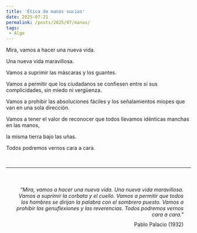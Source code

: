 ```yaml
---
title: 'Ética de manos sucias'
date: 2025-07-21
permalink: /posts/2025/07/manos/
tags:
 - Algo
---
```


Mira, vamos a hacer una nueva vida.

Una nueva vida maravillosa.

Vamos a suprimir las máscaras y los guantes.

Vamos a permitir que los ciudadanos se confiesen entre sí sus complicidades, sin miedo ni vergüenza.

Vamos a prohibir las absoluciones fáciles y los señalamientos miopes que van en una sola dirección.

Vamos a tener el valor de reconocer que todos llevamos idénticas manchas en las manos, 

la misma tierra bajo las uñas.

Todos podremos vernos cara a cara.

<br>

<hr>

<br>

<div style="text-align: right; margin: 20px;">
    <p style="font-style: italic; margin-bottom: 10px;">
     "Mira, vamos a hacer una nueva vida. Una nueva vida maravillosa. Vamos a suprimir la corbata y el cuello. Vamos a permitir que todos los hombres se dirijan la palabra con el sombrero puesto. Vamos a prohibir las genuflexiones y las reverencias. Todos podremos vernos cara a cara."
     </p>
    <p style="font-style: normal; margin-top: 0;">
       Pablo Palacio (1932)
    </p>
</div>

